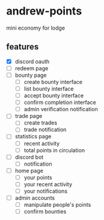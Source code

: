 # andrew-points

mini economy for lodge

## features

- [x] discord oauth
- [ ] redeem page
- [ ] bounty page
  - [ ] create bounty interface
  - [ ] list bounty interface
  - [ ] accept bounty interface
  - [ ] confirm completion interface
  - [ ] admin verification notification
- [ ] trade page
  - [ ] create trades
  - [ ] trade notification
- [ ] statistics page
  - [ ] recent activity
  - [ ] total points in circulation
- [ ] discord bot
  - [ ] notification
- [ ] home page
  - [ ] your points
  - [ ] your recent activity
  - [ ] your notifications
- [ ] admin accounts
  - [ ] manipulate people's points
  - [ ] confirm bounties
